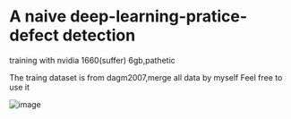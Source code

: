 # A naive deep-learning-pratice-defect detection

training with nvidia 1660(suffer) 6gb,pathetic

The traing dataset is from dagm2007,merge all data by myself 
Feel free to use it 

![image](https://github.com/ga544523/deep-learning-pratice/blob/main/flow.png?raw=true)
